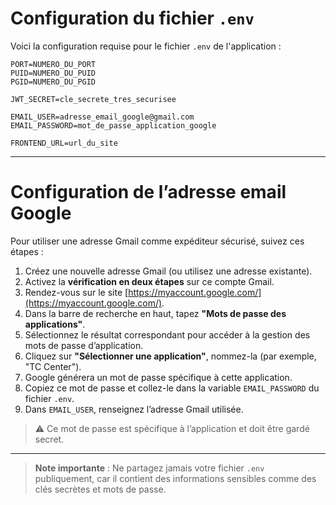 # Configuration du fichier `.env`

Voici la configuration requise pour le fichier `.env` de l'application :

```env
PORT=NUMERO_DU_PORT
PUID=NUMERO_DU_PUID
PGID=NUMERO_DU_PGID

JWT_SECRET=cle_secrete_tres_securisee

EMAIL_USER=adresse_email_google@gmail.com
EMAIL_PASSWORD=mot_de_passe_application_google

FRONTEND_URL=url_du_site
```

---

# Configuration de l’adresse email Google

Pour utiliser une adresse Gmail comme expéditeur sécurisé, suivez ces étapes :

1. Créez une nouvelle adresse Gmail (ou utilisez une adresse existante).
2. Activez la **vérification en deux étapes** sur ce compte Gmail.
3. Rendez-vous sur le site [https://myaccount.google.com/](https://myaccount.google.com/).
4. Dans la barre de recherche en haut, tapez **"Mots de passe des applications"**.
5. Sélectionnez le résultat correspondant pour accéder à la gestion des mots de passe d’application.
6. Cliquez sur **"Sélectionner une application"**, nommez-la (par exemple, "TC Center").
7. Google générera un mot de passe spécifique à cette application.
8. Copiez ce mot de passe et collez-le dans la variable `EMAIL_PASSWORD` du fichier `.env`.
9. Dans `EMAIL_USER`, renseignez l’adresse Gmail utilisée.

> ⚠️ Ce mot de passe est spécifique à l’application et doit être gardé secret.

---

> **Note importante** : Ne partagez jamais votre fichier `.env` publiquement, car il contient des informations sensibles comme des clés secrètes et mots de passe.
